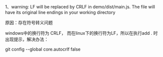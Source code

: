 1、warning: LF will be replaced by CRLF in demo/dist/main.js.
The file will have its original line endings in your working directory

原因：存在符号转义问题

windows中的换行符为 CRLF， 而在linux下的换行符为LF，所以在执行add . 时出现提示，解决办法：

git config --global core.autocrlf false
